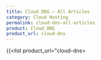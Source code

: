 ```yaml
---
title: Cloud DNS – All Articles
category: Cloud Hosting
permalink: cloud-dns-all-articles
product: Cloud DNS
product_url: cloud-dns
---
```



{{<list product_url="cloud-dns>
